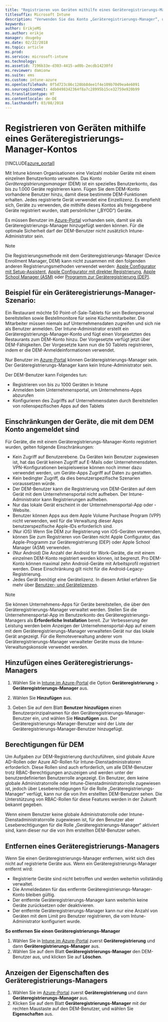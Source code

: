 ```yaml
---
title: "Registrieren von Geräten mithilfe eines Geräteregistrierungs-Manager-Kontos"
titlesuffix: Microsoft Intune
description: "Verwenden Sie das Konto „Geräteregistrierungs-Manager“, um Geräte in Intune zu registrieren. \""
keywords: 
author: ErikjeMS
ms.author: erikje
manager: dougeby
ms.date: 02/22/2018
ms.topic: article
ms.prod: 
ms.service: microsoft-intune
ms.technology: 
ms.assetid: 7196b33e-d303-4415-ad0b-2ecdb14230fd
ms.reviewer: damionw
ms.suite: ems
ms.custom: intune-azure
ms.openlocfilehash: 0f5d723c86c120bb8dee1f4e109b70d9ea4e6091
ms.sourcegitcommit: 4db0498342364f8a7c28995b15ce32759e920b99
ms.translationtype: HT
ms.contentlocale: de-DE
ms.lasthandoff: 03/08/2018
---
```

# <a name="enroll-devices-by-using-a-device-enrollment-manager-account"></a>Registrieren von Geräten mithilfe eines Geräteregistrierungs-Manager-Kontos

[!INCLUDE[azure_portal](./includes/azure_portal.md)]

Mit Intune können Organisationen eine Vielzahl mobiler Geräte mit einem einzelnen Benutzerkonto verwalten. Das Konto *Geräteregistrierungsmanager* (DEM) ist ein spezielles Benutzerkonto, das bis zu 1.000 Geräte registrieren kann. Fügen Sie dem DEM-Konto vorhandene Benutzer hinzu, damit diese bestimmte DEM-Funktionen erhalten. Jedes registrierte Gerät verwendet eine Einzellizenz. Es empfiehlt sich, Geräte zu verwenden, die mithilfe dieses Kontos als freigegebene Geräte registriert wurden, statt persönlicher („BYOD“) Geräte.  

Es müssen Benutzer im [Azure-Portal](https://portal.azure.com) vorhanden sein, damit sie als Geräteregistrierungs-Manager hinzugefügt werden können. Für die optimale Sicherheit darf der DEM-Benutzer nicht zusätzlich Intune-Administrator sein.

>[!NOTE]
>Die Registrierungsmethode mit dem Geräteregistrierungs-Manager (Device Enrollment Manager, DEM) kann nicht zusammen mit den folgenden anderen Registrierungsmethoden verwendet werden: [Apple Configurator mit Setup-Assistent](apple-configurator-setup-assistant-enroll-ios.md), [Apple Configurator mit direkter Registrierung](apple-configurator-direct-enroll-ios.md), [Apple School Manager (ASM)](apple-school-manager-set-up-ios.md) oder [Programm zur Geräteregistrierung (DEP)](device-enrollment-program-enroll-ios.md).

## <a name="example-of-a-device-enrollment-manager-scenario"></a>Beispiel für ein Geräteregistrierungs-Manager-Szenario:

Ein Restaurant möchte 50 Point-of-Sale-Tablets für sein Bedienpersonal bereitstellen sowie Bestellmonitore für seine Küchenmitarbeiter. Die Mitarbeiter müssen niemals auf Unternehmensdaten zugreifen und sich nie als Benutzer anmelden. Der Intune-Administrator erstellt ein Geräteregistrierungs-Manager-Konto und fügt einen Vorgesetzten des Restaurants zum DEM-Konto hinzu. Der Vorgesetzte verfügt jetzt über DEM-Fähigkeiten. Der Vorgesetzte kann nun die 50 Tablets registrieren, indem er die DEM-Anmeldeinformationen verwendet.

Nur Benutzer im [Azure-Portal](https://portal.azure.com) können Geräteregistrierungs-Manager sein. Der Geräteregistrierungs-Manager kann kein Intune-Administrator sein.

Der DEM-Benutzer kann Folgendes tun:

-   Registrieren von bis zu 1000 Geräten in Intune
-   Anmelden beim Unternehmensportal, um Unternehmens-Apps abzurufen
-   Konfigurieren des Zugriffs auf Unternehmensdaten durch Bereitstellen von rollenspezifischen Apps auf den Tablets

## <a name="limitations-of-devices-that-are-enrolled-with-a-dem-account"></a>Einschränkungen der Geräte, die mit dem DEM Konto angemeldet sind

Für Geräte, die mit einem Geräteregistrierungs-Manager-Konto registriert wurden, gelten folgende Einschränkungen:

  - Kein Zugriff auf Benutzerebene. Da Geräten kein Benutzer zugewiesen ist, hat das Gerät keinen Zugriff auf E-Mails oder Unternehmensdaten. VPN-Konfigurationen beispielsweise können noch immer dazu verwendet werden, um Geräte-Apps Zugriff auf Daten zu gestatten.
  - Kein bedingter Zugriff, da dies benutzerspezifische Szenarien voraussetzen würde.
  - Der DEM-Benutzer kann die Registrierung von DEM-Geräten auf dem Gerät mit dem Unternehmensportal nicht aufheben. Der Intune-Administrator kann Registrierungen aufheben.
  - Nur das lokale Gerät erscheint in der Unternehmensportal-App oder -Website.
  - Benutzer können Apps aus dem Apple Volume Purchase Program (VPP) nicht verwenden, weil für die Verwaltung dieser Apps benutzerspezifische Apple-IDs erforderlich sind.
  - (Nur iOS) Wenn Sie DEM zur Registrierung von iOS-Geräten verwenden, können Sie zum Registrieren von Geräten nicht Apple Configurator, das Apple-Programm zur Geräteregistrierung (DEP) oder Apple School Manager (ASM) verwenden.
  - (Nur Android) Die Anzahl der Android for Work-Geräte, die mit einem einzelnen DEM-Konto registriert werden können, ist begrenzt. Pro DEM-Konto können maximal zehn Android-Geräte mit Arbeitsprofil registriert werden. Diese Einschränkung gilt nicht für die Android-Legacy-Registrierung.
  - Jedes Gerät benötigt eine Gerätelizenz. In diesem Artikel erfahren Sie mehr über [Benutzer- und Gerätelizenzen](licenses-assign.md#how-user-and-device-licenses-affect-access-to-services).


> [!NOTE]
> Sie können Unternehmens-Apps für Geräte bereitstellen, die über den Geräteregistrierungs-Manager verwaltet werden. Stellen Sie die Unternehmensportal-App im Benutzerkonto des Geräteregistrierungs-Managers als **Erforderliche Installation** bereit.
> Zur Verbesserung der Leistung werden beim Anzeigen der Unternehmensportal-App auf einem mit dem Geräteregistrierungs-Manager verwalteten Gerät nur das lokale Gerät angezeigt. Für die Remoteverwaltung anderer vom Geräteregistrierungs-Manager verwalteter Geräte muss die Intune-Verwaltungskonsole verwendet werden.


## <a name="add-a-device-enrollment-manager"></a>Hinzufügen eines Geräteregistrierungs-Managers

1.  Wählen Sie in [Intune im Azure-Portal](https://aka.ms/intuneportal) die Option **Geräteregistrierung** > **Geräteregistrierungs-Manager** aus.

2.  Wählen Sie **Hinzufügen** aus.

3.  Geben Sie auf dem Blatt **Benutzer hinzufügen** einen Benutzerprinzipalnamen für den Geräteregistrierungs-Manager-Benutzer ein, und wählen Sie **Hinzufügen** aus. Der Geräteregistrierungs-Manager-Benutzer wird der Liste der Geräteregistrierungs-Manager-Benutzer hinzugefügt.

## <a name="permissions-for-dem"></a>Berechtigungen für DEM

Um Aufgaben zur DEM-Registrierung durchzuführen, sind globale Azure AD-Rollen oder Azure AD-Rollen für Intune-Dienstadministratoren erforderlich. Diese Rollen sind auch erforderlich, um alle DEM-Benutzer trotz RBAC-Berechtigungen anzuzeigen und werden unter der benutzerdefinierten Benutzerrolle angezeigt. Ein Benutzer, dem keine globale Administratorrolle oder Intune-Dienstadministratorrolle zugewiesen ist, jedoch über Leseberechtigungen für die Rolle „Geräteregistrierungs-Manager“ verfügt, kann nur die von ihm erstellten DEM-Benutzer sehen. Die Unterstützung von RBAC-Rollen für diese Features werden in der Zukunft bekannt gegeben.

Wenn einem Benutzer keine globale Administratorrolle oder Intune-Dienstadministratorrolle zugewiesen ist, für den Benutzer aber Leseberechtigungen für die Rolle „Geräteregistrierungs-Manager“ aktiviert sind, kann dieser nur die von ihm erstellten DEM-Benutzer sehen.

## <a name="remove-a-device-enrollment-manager"></a>Entfernen eines Geräteregistrierungs-Managers

Wenn Sie einen Geräteregistrierungs-Manager entfernen, wirkt sich dies nicht auf registrierte Geräte aus. Wenn ein Geräteregistrierungs-Manager entfernt wird:

-   Registrierte Geräte sind nicht betroffen und werden weiterhin vollständig verwaltet.
-   Die Anmeldedaten für das entfernte Geräteregistrierungs-Manager-Konto bleiben gültig.
-   Der entfernte Geräteregistrierungs-Manager kann weiterhin keine Geräte zurücksetzen oder deaktivieren.
-   Der entfernte Geräteregistrierungs-Manager kann nur eine Anzahl von Geräten mit dem Limit pro Benutzer registrieren, die vom Intune-Administrator konfiguriert wurde.

**So entfernen Sie einen Geräteregistrierungs-Manager**

1. Wählen Sie in [Intune im Azure-Portal](https://aka.ms/intuneportal) zuerst **Geräteregistrierung** und dann **Geräteregistrierungs-Manager** aus.
2. Wählen Sie auf dem Blatt **Geräteregistrierungs-Manager** den DEM-Benutzer aus, und klicken Sie auf **Löschen**.

## <a name="view-the-properties-of-a-device-enrollment-manager"></a>Anzeigen der Eigenschaften des Geräteregistrierungs-Managers

1. Wählen Sie im [Azure-Portal](https://portal.azure.com) zuerst **Geräteregistrierung** und dann **Geräteregistrierungs-Manager** aus.
2. Klicken Sie auf dem Blatt **Geräteregistrierungs-Manager** mit der rechten Maustaste auf den DEM-Benutzer, und wählen Sie **Eigenschaften** aus.
